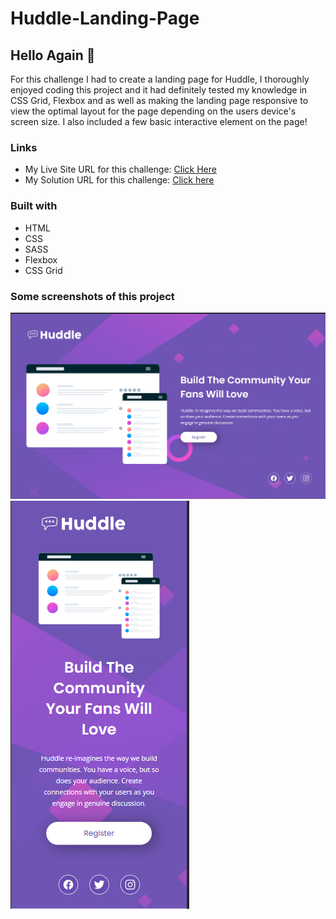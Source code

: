 # Huddle-Landing-Page

## Hello Again 👋

For this challenge I had to create a landing page for Huddle, I thoroughly enjoyed coding this project and it had definitely tested my knowledge in CSS Grid, Flexbox and as well as making the landing page responsive to view the optimal layout for the page depending on the users device's screen size. I also included a few basic interactive element on the page!

### Links

- My Live Site URL for this challenge: [Click Here](https://jcasia-huddle-landing-page.netlify.app/)
- My Solution URL for this challenge: [Click here](https://www.frontendmentor.io/solutions/huddle-landing-page-XbOT-VsAbZ)

### Built with

- HTML
- CSS
- SASS
- Flexbox
- CSS Grid

### Some screenshots of this project

![](./images/huddledesktop.png)
![](./images/huddlephone.png)
